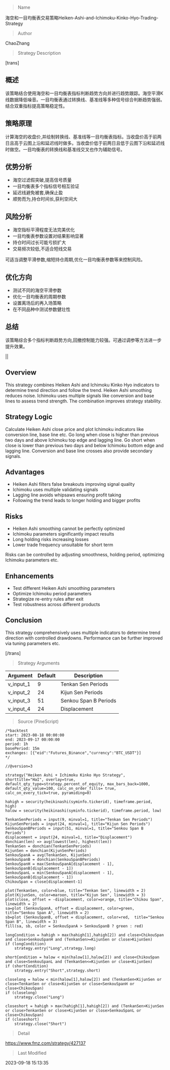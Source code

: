 
> Name

海空和一目均衡表交易策略Heiken-Ashi-and-Ichimoku-Kinko-Hyo-Trading-Strategy

> Author

ChaoZhang

> Strategy Description

[trans]

## 概述

该策略结合使用海空和一目均衡表指标判断趋势方向并进行趋势跟踪。海空平滑K线数据降低噪音。一目均衡表通过转换线、基准线等多种信号综合判断趋势强弱。结合双重指标提高策略稳定性。

## 策略原理

计算海空的收盘价,并绘制转换线、基准线等一目均衡表指标。当收盘价高于前两日且高于云图上沿和延迟线时做多。当收盘价低于前两日且低于云图下沿和延迟线时做空。一目均衡表的转换线和基准线交叉也作为辅助信号。

## 优势分析

- 海空过滤假突破,提高信号质量
- 一目均衡表多个指标信号相互验证 
- 延迟线避免被套,确保止盈
- 顺势而为,持仓时间长,获利空间大

## 风险分析

- 海空指标平滑程度无法完美优化
- 一目均衡表参数设置对结果影响显著
- 持仓时间过长可能亏损扩大
- 交易频次较低,不适合短线交易

可适当调整平滑参数,缩短持仓周期,优化一目均衡表参数等来控制风险。

## 优化方向

- 测试不同的海空平滑参数
- 优化一目均衡表的周期参数
- 设置离场后的再入场策略
- 在不同品种中测试参数健壮性

## 总结

该策略综合多个指标判断趋势方向,回撤控制能力较强。可通过调参等方法进一步提升效果。

||

## Overview

This strategy combines Heiken Ashi and Ichimoku Kinko Hyo indicators to determine trend direction and follow the trend. Heiken Ashi smoothing reduces noise. Ichimoku uses multiple signals like conversion and base lines to assess trend strength. The combination improves strategy stability.

## Strategy Logic

Calculate Heiken Ashi close price and plot Ichimoku indicators like conversion line, base line etc. Go long when close is higher than previous two days and above Ichimoku top edge and lagging line. Go short when close is lower than previous two days and below Ichimoku bottom edge and lagging line. Conversion and base line crosses also provide secondary signals.

## Advantages 

- Heiken Ashi filters false breakouts improving signal quality
- Ichimoku uses multiple validating signals 
- Lagging line avoids whipsaws ensuring profit taking 
- Following the trend leads to longer holding and bigger profits

## Risks

- Heiken Ashi smoothing cannot be perfectly optimized
- Ichimoku parameters significantly impact results
- Long holding risks increasing losses
- Lower trade frequency unsuitable for short term

Risks can be controlled by adjusting smoothness, holding period, optimizing Ichimoku parameters etc.

## Enhancements

- Test different Heiken Ashi smoothing parameters
- Optimize Ichimoku period parameters
- Strategize re-entry rules after exit
- Test robustness across different products  

## Conclusion

This strategy comprehensively uses multiple indicators to determine trend direction with controlled drawdowns. Performance can be further improved via tuning parameters etc.

[/trans]

> Strategy Arguments



|Argument|Default|Description|
|----|----|----|
|v_input_1|9|Tenkan Sen Periods|
|v_input_2|24|Kijun Sen Periods|
|v_input_3|51|Senkou Span B Periods|
|v_input_4|24|Displacement|


> Source (PineScript)

``` pinescript
/*backtest
start: 2023-08-18 00:00:00
end: 2023-09-17 00:00:00
period: 1h
basePeriod: 15m
exchanges: [{"eid":"Futures_Binance","currency":"BTC_USDT"}]
*/

//@version=3

strategy("Heiken Ashi + Ichimoku Kinko Hyo Strategy", shorttitle="HaI", overlay=true, default_qty_type=strategy.percent_of_equity, max_bars_back=1000, default_qty_value=100, calc_on_order_fills= true, calc_on_every_tick=true, pyramiding=0)

hahigh = security(heikinashi(syminfo.tickerid), timeframe.period, high)
halow = security(heikinashi(syminfo.tickerid), timeframe.period, low)

TenkanSenPeriods = input(9, minval=1, title="Tenkan Sen Periods")
KijunSenPeriods = input(24, minval=1, title="Kijun Sen Periods")
SenkouSpanBPeriods = input(51, minval=1, title="Senkou Span B Periods")
displacement = input(24, minval=1, title="Displacement")
donchian(len) => avg(lowest(len), highest(len))
TenkanSen = donchian(TenkanSenPeriods)
KijunSen = donchian(KijunSenPeriods)
SenkouSpanA = avg(TenkanSen, KijunSen)
SenkouSpanB = donchian(SenkouSpanBPeriods)
SenkouSpanH = max(SenkouSpanA[displacement - 1], SenkouSpanB[displacement - 1])
SenkouSpanL = min(SenkouSpanA[displacement - 1], SenkouSpanB[displacement - 1])
ChikouSpan = close[displacement-1]

plot(TenkanSen, color=blue, title="Tenkan Sen", linewidth = 2)
plot(KijunSen, color=maroon, title="Kijun Sen", linewidth = 3)
plot(close, offset = -displacement, color=orange, title="Chikou Span", linewidth = 2)
sa=plot (SenkouSpanA, offset = displacement, color=green,  title="Senkou Span A", linewidth = 2)
sb=plot (SenkouSpanB, offset = displacement, color=red,  title="Senkou Span B", linewidth = 3)
fill(sa, sb, color = SenkouSpanA > SenkouSpanB ? green : red)

longCondition = hahigh > max(hahigh[1],hahigh[2]) and close>ChikouSpan and close>SenkouSpanH and (TenkanSen>=KijunSen or close>KijunSen)
if (longCondition)
    strategy.entry("Long",strategy.long)

shortCondition = halow < min(halow[1],halow[2]) and close<ChikouSpan and close<SenkouSpanL and (TenkanSen<=KijunSen or close<KijunSen)
if (shortCondition)
    strategy.entry("Short",strategy.short)

closelong = halow < min(halow[1],halow[2]) and (TenkanSen<KijunSen or close<TenkanSen or close<KijunSen or close<SenkouSpanH or close<ChikouSpan)
if (closelong)
    strategy.close("Long")

closeshort = hahigh > max(hahigh[1],hahigh[2]) and (TenkanSen>KijunSen or close>TenkanSen or close>KijunSen or close>SenkouSpanL or close>ChikouSpan)
if (closeshort)
    strategy.close("Short")
```

> Detail

https://www.fmz.com/strategy/427137

> Last Modified

2023-09-18 15:13:35
